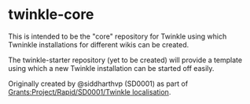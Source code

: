 # twinkle-core

This is intended to be the "core" repository for Twinkle using which Twninkle installations for different wikis can be created. 

The twinkle-starter repository (yet to be created) will provide a template using which a new Twinkle installation can be started off easily.

Originally created by @siddharthvp (SD0001) as part of [Grants:Project/Rapid/SD0001/Twinkle localisation](https://meta.wikimedia.org/wiki/Grants:Project/Rapid/SD0001/Twinkle_localisation).
